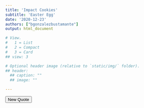 ```yaml
---
title: 'Impact Cookies'
subtitle: 'Easter Egg'
date: '2020-12-23'
authors: ["bgonzalezbustamante"]
output: html_document

# View.
#   1 = List
#   2 = Compact
#   3 = Card
## view: 3

# Optional header image (relative to `static/img/` folder).
## header:
  ## caption: ""
  ## image: ""

---
```


<div id="quoteDisplay">
</div>
<button onclick="newQuote()">New Quote</button>

<script scr="../files/javascript.js"></script>
